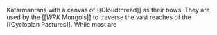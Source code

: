 Katarmanrans with a canvas of [[Cloudthread]] as their bows. They are used by the [[_WRK_ Mongols]] to traverse the vast reaches of the [[Cyclopian Pastures]].
While most are 